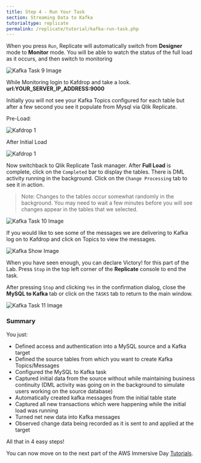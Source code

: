```yaml
---
title: Step 4 - Run Your Task
section: Streaming Data to Kafka
tutorialtype: replicate
permalink: /replicate/tutorial/kafka-run-task.php
---
```


When you press `Run`, Replicate will automatically switch from **Designer** mode to **Monitor** mode. 
You will be able to watch the status of the full load as it occurs, and then switch to monitoring 

![Kafka Task 9 Image](/images/kafka-task-9.png)

While Monitoring login to Kafdrop and take a look. __url:YOUR_SERVER_IP_ADDRESS:9000__

Initially you will not see your Kafka Topics configured for each table but after a few second you see it populate from Mysql via Qlik Replicate.

Pre-Load:

![Kafdrop 1](/images/prod/kafdrop.png)

After Initial Load

![Kafdrop 1](/images/prod/kafdrop1.png)


Now switchback to Qlik Replicate Task manager.
After **Full Load** is complete, click on the `Completed` bar to display the tables. 
There is DML activity running in the background. Click on the `Change Processing` tab to 
see it in action.

> Note: Changes to the tables occur somewhat randomly in the background. You may need to wait a
few minutes before you will see changes appear in the tables that we selected. 

![Kafka Task 10 Image](/images/kafka-task-10.png)

If you would like to see some of the messages we are delivering to Kafka log on to Kafdrop and click on Topics to view the messages.

![Kafka Show Image](/images/prod/kafdrop2.png)

When you have seen enough, you can declare Victory! for this part of the Lab. Press `Stop`
in the top left corner of the **Replicate** console to end the task. 

After pressing `Stop` and clicking 
`Yes` in the confirmation dialog, close the **MySQL to Kafka** tab or click 
on the `TASKS` tab to return to the main window.

![Kafka Task 11 Image](/images/kafka-task-11.png)

### Summary
You just:
* Defined access and authentication into a MySQL source and a Kafka target 
* Defined the source tables from which you want to create Kafka Topics/Messages
* Configured the MySQL to Kafka task
* Captured  initial data from the source without while maintaining business continuity
  (DML activity was going on in the background to simulate users working on the source database)
* Automatically created kafka messages from the initial table state
* Captured all new transactions which were happening while the initial load was running 
* Turned net new data into Kafka messages
* Observed change data being recorded as it is sent to and applied at the  target 

All that in 4 easy steps!

You can now move on to the next part of the AWS Immersive Day [Tutorials](../tutorials).


